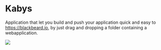 # Kabys

Application that let you build and push your application quick and easy to https://blackbeard.io, by just drag and dropping a folder containing a webapplication.

![](http://i.imgur.com/TT3OxqR.png)
